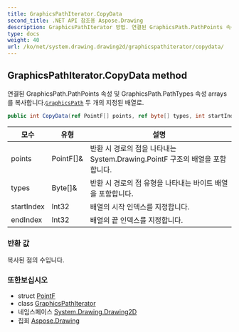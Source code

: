 ```yaml
---
title: GraphicsPathIterator.CopyData
second_title: .NET API 참조용 Aspose.Drawing
description: GraphicsPathIterator 방법. 연결된 GraphicsPath.PathPoints 속성 및 GraphicsPath.PathTypes 속성 arrays 를 복사합니다.GraphicsPath 두 개의 지정된 배열로.
type: docs
weight: 40
url: /ko/net/system.drawing.drawing2d/graphicspathiterator/copydata/
---
```

## GraphicsPathIterator.CopyData method

연결된 GraphicsPath.PathPoints 속성 및 GraphicsPath.PathTypes 속성 arrays 를 복사합니다.[`GraphicsPath`](../../graphicspath/) 두 개의 지정된 배열로.

```csharp
public int CopyData(ref PointF[] points, ref byte[] types, int startIndex, int endIndex)
```

| 모수 | 유형 | 설명 |
| --- | --- | --- |
| points | PointF[]& | 반환 시 경로의 점을 나타내는 System.Drawing.PointF 구조의 배열을 포함합니다. |
| types | Byte[]& | 반환 시 경로의 점 유형을 나타내는 바이트 배열을 포함합니다. |
| startIndex | Int32 | 배열의 시작 인덱스를 지정합니다. |
| endIndex | Int32 | 배열의 끝 인덱스를 지정합니다. |

### 반환 값

복사된 점의 수입니다.

### 또한보십시오

* struct [PointF](../../../system.drawing/pointf/)
* class [GraphicsPathIterator](../)
* 네임스페이스 [System.Drawing.Drawing2D](../../graphicspathiterator/)
* 집회 [Aspose.Drawing](../../../)


